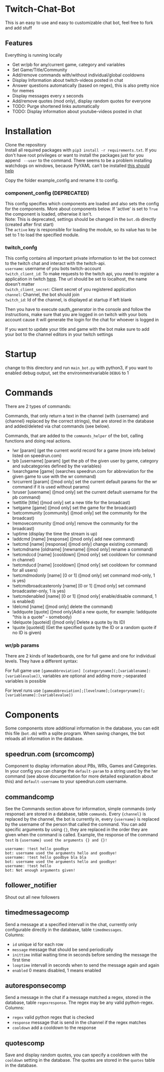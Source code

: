 # Twitch-Chat-Bot
This is an easy to use and easy to customizable chat bot, feel free to fork and add stuff

## Features
Everything is running locally

- Get wr/pb for any/current game, category and variables
- Set Game/Title/Community
- Add/remove commands with/without individual/global cooldowns
- Display Information about twitch-videos posted in chat
- Answer questions automatically (based on regex), this is also pretty nice for memes
- Display messages every x seconds
- Add/remove quotes (mod only), display random quotes for everyone
- TODO: Purge shortened links automatically
- TODO: Display information about youtube-videos posted in chat

# Installation
Clone the repository  
Install all required packages with `pip3 install -r requirements.txt`. If you don't have root privileges or want to install the packages just for you append ` --user` to the command.
There seems to be a problem installing watchdogs on windows, because PyYAML can't be installed [this should help](https://stackoverflow.com/questions/33665181/how-to-install-pyyaml-on-windows-10)

Copy the folder example_config and rename it to config.
### component_config (DEPRECATED)
This config specifies which components are loaded and also sets the config for the components. More about components below. If 'active' is set to `True` the component is loaded, otherwise it isn't.  
Note: This is deprecated, settings should be changed in the `bot.db` directly (created after first start)  
The `active` key is responsible for loading the module, so its value has to be set to 1 to load the specified module.
### twitch_confg
This config contains all important private information to let the bot connect to the twitch chat and interact with the twitch-api.  
`username`: username of you bots twitch-account  
`twitch_client_id`: To make requests to the twitch api, you need to register a application in twitch [here](https://dev.twitch.tv/dashboard/apps/create). The url should be set to localhost, the name doesn't matter  
`twitch_client_secret`: Client secret of you registered application  
`channel`: Channel, the bot should join  
`twitch_id`: Id of the channel, is displayed at startup if left blank

Then you have to execute oauth_generator in the console and follow the instructions, make sure that you are logged in on twitch with your bots account cause it will generate the login for the chat for whoever is logged in

If you want to update your title and game with the bot make sure to add your bot to the channel editors in your twitch settings

# Startup
change to this directory and run `main_bot.py` with python3, if you want to enabled debug output, set the environmentvariable `DEBUG` to 1

# Commands

There are 2 types of commands:

Commands, that only return a text in the channel (with {username} and {channel} replaced by the correct strings), that are stored in the database and added/deleted via chat commands (see below).

Commands, that are added to the `commands_helper` of the bot, calling functions and doing real actions.

- !wr [param] (get the current world record for a game (more info below) listed on speedrun.com)
- !pb [username] [param] (get the pb of the given user by game, category and subcategories defined by the variables)
- !searchgame [game] (searches speedrun.com for abbreviation for the given game to use with the wr command)
- !srcurrent [param] ([mod only] set the current default params for the wr command if it is used without params)
- !sruser [username] ([mod only] set the current default username for the pb command)
- !settitle [title] ([mod only] set a new title for the broadcast)
- !setgame [game] ([mod only] set the game for the broadcast)
- !setcommunity [community] ([mod only] set the community for the broadcast)
- !removecommunity ([mod only] remove the community for the broadcast)
- !uptime (display the time the stream is up)
- !addcmd [name] [response] ([mod only] add new command)
- !setcmd [name] [response] ([mod only] change existing command)
- !setcmdname [oldname] [newname] ([mod only] rename a command)
- !setcmdccd [name] [cooldown] ([mod only] set cooldown for command in channel)
- !setcmducd [name] [cooldown] ([mod only] set cooldown for command for all users)
- !setcmdmodonly [name] [0 or 1] ([mod only] set command mod-only, 1 is yes)
- !setcmdbroadcasteronly [name] [0 or 1] ([mod only] set command broadcaster-only, 1 is yes)
- !setcmdenabled [name] [0 or 1] ([mod only] enable/disable command, 1 is enabled)
- !delcmd [name] ([mod only] delete the command)
- !addquote [quote] ([mod only]Add a new quote, for example: !addquote "this is a quote" - somebody)
- !delquote [quoteid] ([mod only] Delete a quote by its ID)
- !quote [quoteid] (Get the specified quote by the ID or a random quote if no ID is given)

### wr/pb params
There are 2 kinds of leaderboards, one for full game and one for individual levels. They have a different syntax:

For full game use `[gameabbreviation] [categoryname](;[variablename]:[variablevalue])`, variables are optional and adding more ;-separated variables is possible

For level runs use `[gameabbreviation];[levelname];[categoryname](;[variablename]:[variablevalue])`

# Components
Some components store additional information in the database, you can edit this file (`bot.db`) with a sqlite program. When saving changes, the bot reloads all information in the database.
## speedrun.com (srcomcomp)
Component to display information about PBs, WRs, Games and Categories. In your config you can change the `default-param` to a string used by the !wr command (see above documentation for more detailed explanation about this) and `default-username` to your speedrun.com username.

## commandcomp
See the Commands section above for information, simple commands (only response) are stored in a database, table `commands`. Every `{channel}` is replaced by the channel, the bot is currently in, every `{username}` is replaced by the username of the person that called the command. You can add specific arguments by using `{}`, they are replaced in the order they are given when the command is called. Example, the response of the command `test` is `{username} used the arguments {} and {}!`

````
username: !test hello goodbye
bot: username used the arguments hello and goodbye!
username: !test hello goodbye bla bla
bot: username used the arguments hello and goodbye!
username: !test hello
bot: Not enough arguments given!
````

## follower_notifier
Shout out all new followers

## timedmessagecomp
Send a message at a specified intervall in the chat, currently only configurable directly in the database, table `timedmessages`.  
Columns:

- `id` unique id for each row
- `message` message that should be send periodically
- `inittime` initial waiting time in seconds before sending the message the first time
- `looptime` intervall in seconds when to send the message again and again
- `enabled` 0 means disabled, 1 means enabled

## autoresponsecomp
Send a message in the chat if a message matched a regex, stored in the database, table `regexresponse`. The regex may be any valid python-regex.  
Columns:

- `regex` valid python regex that is checked
- `response` message that is send in the channel if the regex matches
- `cooldown` add a cooldown to the response

## quotescomp
Save and display random quotes, you can specify a cooldown with the `cooldown` setting in the database. The quotes are stored in the `quotes` table in the database.